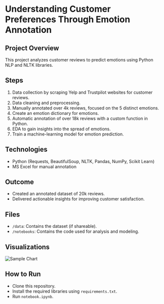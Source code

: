 # Understanding Customer Preferences Through Emotion Annotation
## Project Overview
This project analyzes customer reviews to predict emotions using Python NLP and NLTK libraries.

## Steps
1. Data collection by scraping Yelp and Trustpilot websites for customer reviews.
2. Data cleaning and preprocessing.
3. Manually annotated over 4k reviews, focused on the 5 distinct emotions.
4. Create an emotion dictionary for emotions.
5. Automatic annotation of over 18k reviews with a custom function in Python.
6. EDA to gain insights into the spread of emotions.
7. Train a machine-learning model for emotion prediction.

## Technologies
- Python (Requests, BeautifulSoup, NLTK, Pandas, NumPy, Scikit Learn)
- MS Excel for manual annotation

## Outcome
- Created an annotated dataset of 20k reviews.
- Delivered actionable insights for improving customer satisfaction.

## Files
- `/data`: Contains the dataset (if shareable).
- `/notebooks`: Contains the code used for analysis and modeling.

## Visualizations
![Sample Chart](path/to/your/chart.png)

## How to Run
- Clone this repository.
- Install the required libraries using `requirements.txt`.
- Run `notebook.ipynb`.

